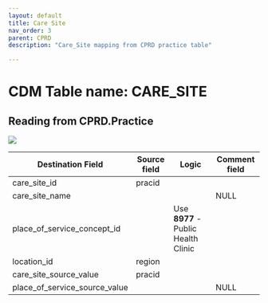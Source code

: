 ```yaml
---
layout: default
title: Care Site
nav_order: 3
parent: CPRD
description: "Care_Site mapping from CPRD practice table"

---
```


# CDM Table name: CARE_SITE

## Reading from CPRD.Practice

![](images/image5.png)

| Destination Field | Source field | Logic | Comment field |
| --- | --- | --- | --- |
| care_site_id | pracid |  |  |
| care_site_name |  |  | NULL |
| place_of_service_concept_id |  | Use **8977** - Public Health Clinic |  |
| location_id | region |  |  |
| care_site_source_value | pracid |  |  |
| place_of_service_source_value |  |  | NULL |
